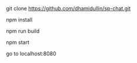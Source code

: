 git clone https://github.com/dhamidullin/sp-chat.git

npm install

npm run build

npm start


go to localhost:8080
